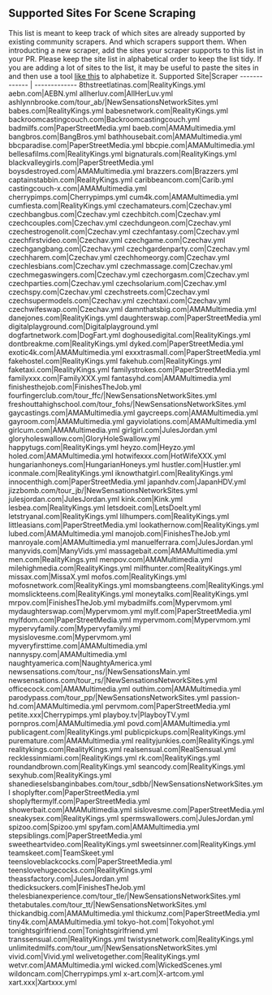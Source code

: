 ## Supported Sites For Scene Scraping

This list is meant to keep track of which sites are already supported by existing community scrapers. And which scrapers support them. When introducting a new scraper, add the sites your scraper supports to this list in your PR. Please keep the site list in alphabetical order to keep the list tidy. If you are adding a lot of sites to the list, it may be useful to paste the sites in and then use a tool [like this](https://wordcounter.net/alphabetize) to alphabetize it.
Supported Site|Scraper
------------- | -------------
8thstreetlatinas.com|RealityKings.yml
aebn.com|AEBN.yml
allherluv.com|AllHerLuv.yml
ashlynnbrooke.com/tour_ab/|NewSensationsNetworkSites.yml
babes.com|RealityKings.yml
babesnetwork.com|RealityKings.yml
backroomcastingcouch.com|Backroomcastingcouch.yml
badmilfs.com|PaperStreetMedia.yml
baeb.com|AMAMultimedia.yml
bangbros.com|BangBros.yml
bathhousebait.com|AMAMultimedia.yml
bbcparadise.com|PaperStreetMedia.yml
bbcpie.com|AMAMultimedia.yml
bellesafilms.com|RealityKings.yml
bignaturals.com|RealityKings.yml
blackvalleygirls.com|PaperStreetMedia.yml
boysdestroyed.com|AMAMultimedia.yml
brazzers.com|Brazzers.yml
captainstabbin.com|RealityKings.yml
caribbeancom.com|Carib.yml
castingcouch-x.com|AMAMultimedia.yml
cherrypimps.com|Cherrypimps.yml
cum4k.com|AMAMultimedia.yml
cumfiesta.com|RealityKings.yml
czechamateurs.com|Czechav.yml
czechbangbus.com|Czechav.yml
czechbitch.com|Czechav.yml
czechcouples.com|Czechav.yml
czechdungeon.com|Czechav.yml
czechestrogenolit.com|Czechav.yml
czechfantasy.com|Czechav.yml
czechfirstvideo.com|Czechav.yml
czechgame.com|Czechav.yml
czechgangbang.com|Czechav.yml
czechgardenparty.com|Czechav.yml
czechharem.com|Czechav.yml
czechhomeorgy.com|Czechav.yml
czechlesbians.com|Czechav.yml
czechmassage.com|Czechav.yml
czechmegaswingers.com|Czechav.yml
czechorgasm.com|Czechav.yml
czechparties.com|Czechav.yml
czechsolarium.com|Czechav.yml
czechspy.com|Czechav.yml
czechstreets.com|Czechav.yml
czechsupermodels.com|Czechav.yml
czechtaxi.com|Czechav.yml
czechwifeswap.com|Czechav.yml
damnthatsbig.com|AMAMultimedia.yml
danejones.com|RealityKings.yml
daughterswap.com|PaperStreetMedia.yml
digitalplayground.com|Digitalplayground.yml
dogfartnetwork.com|DogFart.yml
doghousedigital.com|RealityKings.yml
dontbreakme.com|RealityKings.yml
dyked.com|PaperStreetMedia.yml
exotic4k.com|AMAMultimedia.yml
exxxtrasmall.com|PaperStreetMedia.yml
fakehostel.com|RealityKings.yml
fakehub.com|RealityKings.yml
faketaxi.com|RealityKings.yml
familystrokes.com|PaperStreetMedia.yml
familyxxx.com|FamilyXXX.yml
fantasyhd.com|AMAMultimedia.yml
finishesthejob.com|FinishesTheJob.yml
fourfingerclub.com/tour_ffc/|NewSensationsNetworkSites.yml
freshouttahighschool.com/tour_fohs/|NewSensationsNetworkSites.yml
gaycastings.com|AMAMultimedia.yml
gaycreeps.com|AMAMultimedia.yml
gayroom.com|AMAMultimedia.yml
gayviolations.com|AMAMultimedia.yml
girlcum.com|AMAMultimedia.yml
girlgirl.com|JulesJordan.yml
gloryholeswallow.com|GloryHoleSwallow.yml
happytugs.com|RealityKings.yml
heyzo.com|Heyzo.yml
holed.com|AMAMultimedia.yml
hotwifexxx.com|HotWifeXXX.yml
hungarianhoneys.com|HungarianHoneys.yml
hustler.com|Hustler.yml
iconmale.com|RealityKings.yml
iknowthatgirl.com|RealityKings.yml
innocenthigh.com|PaperStreetMedia.yml
japanhdv.com|JapanHDV.yml
jizzbomb.com/tour_jb/|NewSensationsNetworkSites.yml
julesjordan.com|JulesJordan.yml
kink.com|Kink.yml
lesbea.com|RealityKings.yml
letsdoeit.com|LetsDoeIt.yml
letstryanal.com|RealityKings.yml
lilhumpers.com|RealityKings.yml
littleasians.com|PaperStreetMedia.yml
lookathernow.com|RealityKings.yml
lubed.com|AMAMultimedia.yml
manojob.com|FinishesTheJob.yml
manroyale.com|AMAMultimedia.yml
manuelferrara.com|JulesJordan.yml
manyvids.com|ManyVids.yml
massagebait.com|AMAMultimedia.yml
men.com|RealityKings.yml
menpov.com|AMAMultimedia.yml
milehighmedia.com|RealityKings.yml
milfhunter.com|RealityKings.yml
missax.com|MissaX.yml
mofos.com|RealityKings.yml
mofosnetwork.com|RealityKings.yml
momsbangteens.com|RealityKings.yml
momslickteens.com|RealityKings.yml
moneytalks.com|RealityKings.yml
mrpov.com|FinishesTheJob.yml
mybadmilfs.com|Mypervmom.yml
mydaughterswap.com|Mypervmom.yml
mylf.com|PaperStreetMedia.yml
mylfdom.com|PaperStreetMedia.yml
mypervmom.com|Mypervmom.yml
mypervyfamily.com|Mypervyfamily.yml
mysislovesme.com|Mypervmom.yml
myveryfirsttime.com|AMAMultimedia.yml
nannyspy.com|AMAMultimedia.yml
naughtyamerica.com|NaughtyAmerica.yml
newsensations.com/tour_ns/|NewSensationsMain.yml
newsensations.com/tour_rs/|NewSensationsNetworkSites.yml
officecock.com|AMAMultimedia.yml
outhim.com|AMAMultimedia.yml
parodypass.com/tour_pp/|NewSensationsNetworkSites.yml
passion-hd.com|AMAMultimedia.yml
pervmom.com|PaperStreetMedia.yml
petite.xxx|Cherrypimps.yml
playboy.tv|PlayboyTV.yml
pornpros.com|AMAMultimedia.yml
povd.com|AMAMultimedia.yml
publicagent.com|RealityKings.yml
publicpickups.com|RealityKings.yml
puremature.com|AMAMultimedia.yml
realityjunkies.com|RealityKings.yml
realitykings.com|RealityKings.yml
realsensual.com|RealSensual.yml
recklessinmiami.com|RealityKings.yml
rk.com|RealityKings.yml
roundandbrown.com|RealityKings.yml
seancody.com|RealityKings.yml
sexyhub.com|RealityKings.yml
shanedieselsbanginbabes.com/tour_sdbb/|NewSensationsNetworkSites.yml
shoplyfter.com|PaperStreetMedia.yml
shoplyftermylf.com|PaperStreetMedia.yml
showerbait.com|AMAMultimedia.yml
sislovesme.com|PaperStreetMedia.yml
sneakysex.com|RealityKings.yml
spermswallowers.com|JulesJordan.yml
spizoo.com|Spizoo.yml
spyfam.com|AMAMultimedia.yml
stepsiblings.com|PaperStreetMedia.yml
sweetheartvideo.com|RealityKings.yml
sweetsinner.com|RealityKings.yml
teamskeet.com|TeamSkeet.yml
teensloveblackcocks.com|PaperStreetMedia.yml
teenslovehugecocks.com|RealityKings.yml
theassfactory.com|JulesJordan.yml
thedicksuckers.com|FinishesTheJob.yml
thelesbianexperience.com/tour_tle/|NewSensationsNetworkSites.yml
thetabutales.com/tour_tt/|NewSensationsNetworkSites.yml
thickandbig.com|AMAMultimedia.yml
thickumz.com|PaperStreetMedia.yml
tiny4k.com|AMAMultimedia.yml
tokyo-hot.com|Tokyohot.yml
tonightsgirlfriend.com|Tonightsgirlfriend.yml
transsensual.com|RealityKings.yml
twistysnetwork.com|RealityKings.yml
unlimitedmilfs.com/tour_um/|NewSensationsNetworkSites.yml
vivid.com|Vivid.yml
welivetogether.com|RealityKings.yml
wetvr.com|AMAMultimedia.yml
wicked.com|WickedScenes.yml
wildoncam.com|Cherrypimps.yml
x-art.com|X-artcom.yml
xart.xxx|Xartxxx.yml
